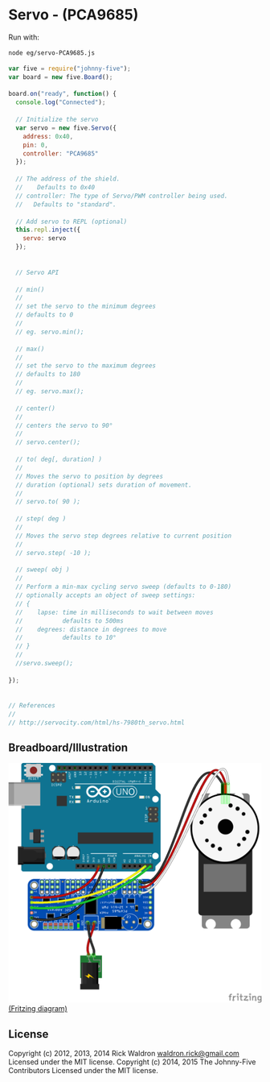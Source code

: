 <!--remove-start-->
# Servo - (PCA9685)

Run with:
```bash
node eg/servo-PCA9685.js
```
<!--remove-end-->

```javascript
var five = require("johnny-five");
var board = new five.Board();

board.on("ready", function() {
  console.log("Connected");

  // Initialize the servo
  var servo = new five.Servo({
    address: 0x40,
    pin: 0,
    controller: "PCA9685"
  });

  // The address of the shield.
  //    Defaults to 0x40
  // controller: The type of Servo/PWM controller being used.
  //   Defaults to "standard".

  // Add servo to REPL (optional)
  this.repl.inject({
    servo: servo
  });


  // Servo API

  // min()
  //
  // set the servo to the minimum degrees
  // defaults to 0
  //
  // eg. servo.min();

  // max()
  //
  // set the servo to the maximum degrees
  // defaults to 180
  //
  // eg. servo.max();

  // center()
  //
  // centers the servo to 90°
  //
  // servo.center();

  // to( deg[, duration] )
  //
  // Moves the servo to position by degrees
  // duration (optional) sets duration of movement.
  //
  // servo.to( 90 );

  // step( deg )
  //
  // Moves the servo step degrees relative to current position
  //
  // servo.step( -10 );

  // sweep( obj )
  //
  // Perform a min-max cycling servo sweep (defaults to 0-180)
  // optionally accepts an object of sweep settings:
  // {
  //    lapse: time in milliseconds to wait between moves
  //           defaults to 500ms
  //    degrees: distance in degrees to move
  //           defaults to 10°
  // }
  //
  //servo.sweep();

});


// References
//
// http://servocity.com/html/hs-7980th_servo.html

```


## Breadboard/Illustration


![docs/breadboard/servo-PCA9685.png](breadboard/servo-PCA9685.png)
[(Fritzing diagram)](breadboard/servo-PCA9685.fzz)





<!--remove-start-->
## License
Copyright (c) 2012, 2013, 2014 Rick Waldron <waldron.rick@gmail.com>
Licensed under the MIT license.
Copyright (c) 2014, 2015 The Johnny-Five Contributors
Licensed under the MIT license.
<!--remove-end-->
